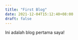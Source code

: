 ```yaml
---
title: "First Blog"
date: 2021-12-04T15:12:40+08:00
draft: false
---
```


Ini adalah blog pertama saya!
